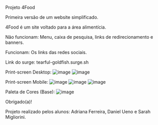 Projeto 4Food

Primeira versão de um website simplificado.

4Food é um site voltado para a área alimentícia.

Não funcionam: 
Menu, caixa de pesquisa, links de redirecionamento e banners. 

Funcionam: 
Os links das redes sociais.

Link do surge:
tearful-goldfish.surge.sh

Print-screen Desktop:
![image](https://user-images.githubusercontent.com/81333048/115089257-401a5180-9ee8-11eb-9b44-ca33e975bbe3.png)
![image](https://user-images.githubusercontent.com/81333048/115089271-49a3b980-9ee8-11eb-8be1-7f21f4246c7c.png)

Print-screen Mobile:
![image](https://user-images.githubusercontent.com/81333048/115089340-6b9d3c00-9ee8-11eb-8592-ba44336a7de8.png)
![image](https://user-images.githubusercontent.com/81333048/115089412-8bccfb00-9ee8-11eb-95dc-148333d1a573.png)
![image](https://user-images.githubusercontent.com/81333048/115089421-95566300-9ee8-11eb-98c3-35ce15d64be5.png)

Paleta de Cores (Base):
![image](https://user-images.githubusercontent.com/81333048/115089833-93d96a80-9ee9-11eb-9570-261ef617c045.png)

Obrigado(a)!

Projeto realizado pelos alunos: Adriana Ferreira, Daniel Ueno e Sarah Migliorini.

